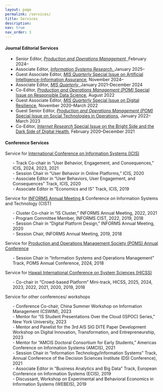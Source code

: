 ```yaml
---
layout: page
permalink: /services/
title: Services
description: 
nav: true
nav_order: 3
---
```


#### Journal Editorial Services
<ul style="list-style-type: disc; padding-left: 35px;">
	<li>Senior Editor, <a href="https://www.poms.org/pomjournal/departments/dpit"> <em>Production and Operations Management,</em> </a> February 2024–</li>
  	<li>Associate Editor, <a href="https://pubsonline.informs.org/page/isre/editorial-board"> <em>Information Systems Research,</em> </a> January 2025–</li>
  	<li>Guest Associate Editor, <a href="https://misq.umn.edu/call-for-papers-ai-ia"><em>MIS Quarterly </em>Special Issue on Artificial Intelligence-Information Assurance</a>, November 2024–</li>
  	<li>Associate Editor, <a href="https://misq.org/board"> <em>MIS Quarterly,</em> </a> January 2021–December 2024</li>
  	<li>Co-Editor, <a href="http://poms.org/cfp_POM_SI_ResDataScience.pdf"><em>Production and Operations Management (POM) </em>Special Issue on Responsible Data Science</a>, August 2022</li>
  	<li>Guest Associate Editor, <a href="https://misq.org/skin/frontend/default/misq/pdf/CurrentCalls/DigitalResilience.pdf"><em>MIS Quarterly </em>Special Issue on Digital Resilience</a>, November 2020–March 2022</li>
  	<li>Guest Senior Editor, <a href="https://www.poms.org/sites/default/files/callforpapers/POM%20Social%20Technology%20special%20issue.pdf"><em>Production and Operations Management (POM) </em> Special Issue on Social Technologies in Operations</a>, January 2022–March 2023</li>
  	<li>Co-Editor, <a href="https://www.emeraldgrouppublishing.com/journal/intr/bright-side-and-dark-side-digital-health"><em>Internet Research </em>Special Issue on the Bright Side and the Dark Side of Digital Health</a>, February 2020–December 2021</li>
</ul>

#### Conference Services
Service for <a href="https://aisel.aisnet.org/icis"> International Conference on Information Systems (ICIS) </a> 
<ul style="list-style-type: none; padding-left: 25px;">
  	<li>- Track Co-chair in “User Behavior, Engagement, and Consequences,” ICIS, 2024, 2023, 2021</li>
  	<li>- Session Chair in “User Behavior in Online Platforms,” ICIS, 2020</li>
  	<li>- Associate Editor in “User Behaviors, User Engagement, and Consequences” Track, ICIS, 2020</li>
  	<li>- Associate Editor in “Economics and IS” Track, ICIS, 2019</li>
</ul>

Service for <a href="https://www.informs.org/Meetings-Conferences"> INFORMS Annual Meeting </a> & Conference on Information Systems and Technology (CIST)
<ul style="list-style-type: none; padding-left: 25px;">
  	<li>- Cluster Co-chair in “IS Cluster,” INFORMS Annual Meeting, 2022, 2021</li>
  	<li>- Program Committee Member, INFORMS CIST, 2022, 2019, 2018</li>
  	<li>- Session Chair in “Digital Platform Design,” INFORMS Annual Meeting, 2020</li>
  	<li>- Session Chair, INFORMS Annual Meeting, 2019, 2018</li>
</ul>

Service for <a href="https://www.poms.org/conferences"> Production and Operations Management Society (POMS) Annual Conference </a> 
<ul style="list-style-type: none; padding-left: 25px;">
  	<li>- Session Chair in “Information Systems and Operations Management” Track, POMS Annual Conference, 2024, 2018</li>
</ul>

Service for <a href="https://hicss.hawaii.edu/"> Hawaii International Conference on System Sciences (HICSS) </a> 
<ul style="list-style-type: none; padding-left: 25px;">
  	<li>- Co-chair in “Crowd-based Platform” Mini-track, HICSS, 2025, 2024, 2023, 2022, 2021, 2020, 2019, 2018</li>
</ul>

Service for other conferences/ workshops
<ul style="list-style-type: none; padding-left: 25px;">
  	<li>- Conference Co-chair, China Summer Workshop on Information Management (CSWIM), 2023</li>
  	<li>- Mentor for “IS Student Presentations Over the Cloud (ISPOC) Series,” New York University, 2023</li>
  	<li>- Mentor and Panelist for the 3rd AIS SIG DITE Paper Development Workshop on Digital Innovation, Transformation, and Entrepreneurship, 2023</li>
  	<li>- Mentor for “AMCIS Doctoral Consortium for Early Students,” Americas Conference on Information Systems (AMCIS), 2021</li>
  	<li>- Session Chair in “Information Technology/Information Systems” Track, Annual Conference of the Decision Sciences Institute (DSI Conference), 2021</li>
  	<li>- Associate Editor in “Business Analytics and Big Data” Track, European Conference on Information Systems (ECIS), 2019</li>
  	<li>- Discussant, Workshop on Experimental and Behavioral Economics in Information Systems (WEBEIS), 2019</li>
</ul>